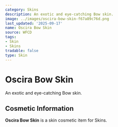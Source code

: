 ```yaml
---
category: Skins
description: An exotic and eye-catching Bow skin.
image: ../images/oscira-bow-skin-f67a89c76d.png
last_updated: '2025-09-17'
name: Oscira Bow Skin
source: WFCD
tags:
- Skin
- Skins
tradable: false
type: Skin
---
```


# Oscira Bow Skin

An exotic and eye-catching Bow skin.

## Cosmetic Information

**Oscira Bow Skin** is a skin cosmetic item for Skins.


